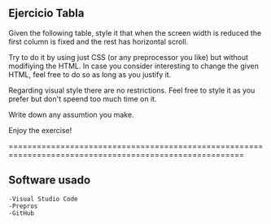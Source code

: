 ## Ejercicio Tabla

Given the following table, style it that when the screen width is reduced the first column is fixed and the rest has horizontal scroll.

Try to do it by using just CSS (or any preprocessor you like) but without modifiying the HTML. In case you consider interesting to change the given HTML, feel free to do so as long as you justify it.

Regarding visual style there are no restrictions. Feel free to style it as you prefer but don't speend too much time on it. 

Write down any assumtion you make.

Enjoy the exercise!


========================================================================================================

## Software usado

    -Visual Studio Code
    -Prepros
    -GitHub
    